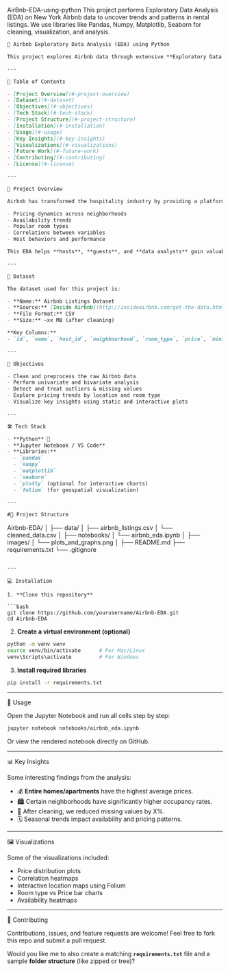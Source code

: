 AirBnb-EDA-using-python
This project performs Exploratory Data Analysis (EDA) on New York Airbnb data to uncover trends and patterns in rental listings. We use libraries like Pandas, Numpy, Matplotlib, Seaborn for cleaning, visualization, and analysis.

```markdown
🏡 Airbnb Exploratory Data Analysis (EDA) using Python

This project explores Airbnb data through extensive **Exploratory Data Analysis (EDA)** to uncover patterns, trends, and insights related to pricing, availability, locations, and more. The analysis is performed using popular Python libraries such as **Pandas**, **NumPy**, **Matplotlib**, **Seaborn**, and **Plotly**.

---

📌 Table of Contents

- [Project Overview](#-project-overview)
- [Dataset](#-dataset)
- [Objectives](#-objectives)
- [Tech Stack](#-tech-stack)
- [Project Structure](#-project-structure)
- [Installation](#-installation)
- [Usage](#-usage)
- [Key Insights](#-key-insights)
- [Visualizations](#-visualizations)
- [Future Work](#-future-work)
- [Contributing](#-contributing)
- [License](#-license)

---

🌟 Project Overview

Airbnb has transformed the hospitality industry by providing a platform for short-term lodging. This project dives into Airbnb listings data to analyze:

- Pricing dynamics across neighborhoods
- Availability trends
- Popular room types
- Correlations between variables
- Host behaviors and performance

This EDA helps **hosts**, **guests**, and **data analysts** gain valuable insights into Airbnb market trends.

---

🧾 Dataset

The dataset used for this project is:

- **Name:** Airbnb Listings Dataset  
- **Source:** [Inside Airbnb](http://insideairbnb.com/get-the-data.html) *(or mention your custom source)*  
- **File Format:** CSV  
- **Size:** ~xx MB (after cleaning)

**Key Columns:**  
- `id`, `name`, `host_id`, `neighbourhood`, `room_type`, `price`, `minimum_nights`, `availability_365`, `number_of_reviews`, etc.

---

🎯 Objectives

- Clean and preprocess the raw Airbnb data
- Perform univariate and bivariate analysis
- Detect and treat outliers & missing values
- Explore pricing trends by location and room type
- Visualize key insights using static and interactive plots

---

🛠️ Tech Stack

- **Python** 🐍  
- **Jupyter Notebook / VS Code**  
- **Libraries:**
  - `pandas`
  - `numpy`
  - `matplotlib`
  - `seaborn`
  - `plotly` (optional for interactive charts)
  - `folium` (for geospatial visualization)

---

#📁 Project Structure

```

Airbnb-EDA/
│
├── data/
│   ├── airbnb_listings.csv
│   └── cleaned_data.csv
│
├── notebooks/
│   └── airbnb_eda.ipynb
│
├── images/
│   └── plots_and_graphs.png
│
├── README.md
├── requirements.txt
└── .gitignore

````

---

💻 Installation

1. **Clone this repository**

```bash
git clone https://github.com/yourusername/Airbnb-EDA.git
cd Airbnb-EDA
````

2. **Create a virtual environment (optional)**

```bash
python -m venv venv
source venv/bin/activate      # For Mac/Linux
venv\Scripts\activate         # For Windows
```

3. **Install required libraries**

```bash
pip install -r requirements.txt
```

---

🚀 Usage

Open the Jupyter Notebook and run all cells step by step:

```bash
jupyter notebook notebooks/airbnb_eda.ipynb
```

Or view the rendered notebook directly on GitHub.

---

📊 Key Insights

Some interesting findings from the analysis:

* 💰 **Entire homes/apartments** have the highest average prices.
* 🏙️ Certain neighborhoods have significantly higher occupancy rates.
* 🧼 After cleaning, we reduced missing values by X%.
* 🗓️ Seasonal trends impact availability and pricing patterns.

---

🖼️ Visualizations

Some of the visualizations included:

* Price distribution plots
* Correlation heatmaps
* Interactive location maps using Folium
* Room type vs Price bar charts
* Availability heatmaps

---

🤝 Contributing

Contributions, issues, and feature requests are welcome!
Feel free to fork this repo and submit a pull request.



Would you like me to also create a matching **`requirements.txt`** file and a sample **folder structure** (like zipped or tree)?
```

